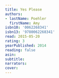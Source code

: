```yaml
---
title: Yes Please
authors:
- lastName: Poehler
  firstName: Amy
isbn10: '0062268341'
isbn13: '9780062268341'
read: 2015-05-20
rating: 3
yearPublished: 2014
reading: false
asin:
subtitle:
narrators:
cover:
---
```

